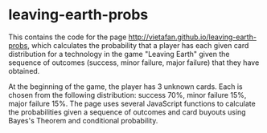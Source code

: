 # leaving-earth-probs

This contains the code for the page http://vietafan.github.io/leaving-earth-probs, which calculates the probability that a player has each given card distribution for a technology in the game "Leaving Earth" given the sequence of outcomes (success, minor failure, major failure) that they have obtained. 

At the beginning of the game, the player has 3 unknown cards. Each is chosen from the following distribution: success 70%, minor failure 15%, major failure 15%. The page uses several JavaScript functions to calculate the probabilities given a sequence of outcomes and card buyouts using Bayes's Theorem and conditional probability.
